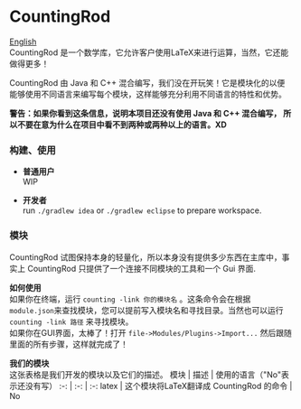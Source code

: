 # CountingRod
[English](./README.md)  
CountingRod 是一个数学库，它允许客户使用LaTeX来进行运算，当然，它还能
做得更多！

CountingRod 由 Java 和 C++ 混合编写，我们没在开玩笑！它是模块化的以便
能够使用不同语言来编写每个模块，这样能够充分利用不同语言的特性和优势。

**警告：如果你看到这条信息，说明本项目还没有使用 Java 和 C++ 混合编写，
所以不要在意为什么在项目中看不到两种或两种以上的语言。XD**

### 构建、使用

* **普通用户**  
WIP

* **开发者**  
run `./gradlew idea` or `./gradlew eclipse` to prepare workspace.

### 模块

CountingRod 试图保持本身的轻量化，所以本身没有提供多少东西在主库中，事实上 
CountingRod 只提供了一个连接不同模块的工具和一个 Gui 界面.

**如何使用**  
如果你在终端，运行 `counting -link 你的模块名` 。这条命令会在根据
`module.json`来查找模块，您可以提前写入模块名和寻找目录。当然也可以运行
`counting -link 路径`  来寻找模块。  
如果你在GUI界面，太棒了！打开 `file->Modules/Plugins->Import...`
然后跟随里面的所有步骤，这样就完成了！

**我们的模块**  
这张表格是我们开发的模块以及它们的描述。
模块 | 描述 | 使用的语言（"No"表示还没有写）
:-:  | :-:  | :-:
latex | 这个模块将LaTeX翻译成 CountingRod 的命令 | No
